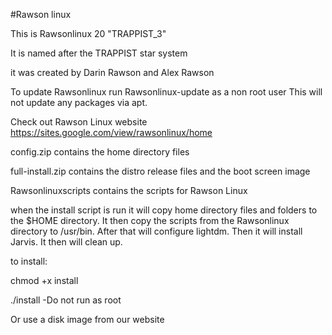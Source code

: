 #Rawson linux

This is Rawsonlinux 20 "TRAPPIST_3"

It is named after the TRAPPIST star system

it was created by Darin Rawson and Alex Rawson

To update Rawsonlinux run Rawsonlinux-update as a non root user
This will not update any packages via apt.

Check out Rawson Linux website
https://sites.google.com/view/rawsonlinux/home

config.zip contains the home directory files

full-install.zip contains the distro release files and the boot screen image

Rawsonlinuxscripts contains the scripts for Rawson Linux

when the install script is run it will copy home directory files and folders
to the $HOME directory. It then copy the scripts from the Rawsonlinux directory to /usr/bin.
After that will configure lightdm.
Then it will install Jarvis. It then will clean up.

to install:

chmod +x install

./install
   -Do not run as root

Or use a disk image from our website
